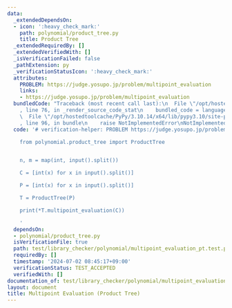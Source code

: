 ```yaml
---
data:
  _extendedDependsOn:
  - icon: ':heavy_check_mark:'
    path: polynomial/product_tree.py
    title: Product Tree
  _extendedRequiredBy: []
  _extendedVerifiedWith: []
  _isVerificationFailed: false
  _pathExtension: py
  _verificationStatusIcon: ':heavy_check_mark:'
  attributes:
    PROBLEM: https://judge.yosupo.jp/problem/multipoint_evaluation
    links:
    - https://judge.yosupo.jp/problem/multipoint_evaluation
  bundledCode: "Traceback (most recent call last):\n  File \"/opt/hostedtoolcache/PyPy/3.10.14/x64/lib/pypy3.10/site-packages/onlinejudge_verify/documentation/build.py\"\
    , line 76, in _render_source_code_stat\n    bundled_code = language.bundle(\n\
    \  File \"/opt/hostedtoolcache/PyPy/3.10.14/x64/lib/pypy3.10/site-packages/onlinejudge_verify/languages/python.py\"\
    , line 96, in bundle\n    raise NotImplementedError\nNotImplementedError\n"
  code: '# verification-helper: PROBLEM https://judge.yosupo.jp/problem/multipoint_evaluation

    from polynomial.product_tree import ProductTree


    n, m = map(int, input().split())

    C = [int(x) for x in input().split()]

    P = [int(x) for x in input().split()]

    T = ProductTree(P)

    print(*T.multipoint_evaluation(C))

    '
  dependsOn:
  - polynomial/product_tree.py
  isVerificationFile: true
  path: test/library_checker/polynomial/multipoint_evaluation_pt.test.py
  requiredBy: []
  timestamp: '2024-07-02 08:45:17+09:00'
  verificationStatus: TEST_ACCEPTED
  verifiedWith: []
documentation_of: test/library_checker/polynomial/multipoint_evaluation_pt.test.py
layout: document
title: Multipoint Evaluation (Product Tree)
---
```

